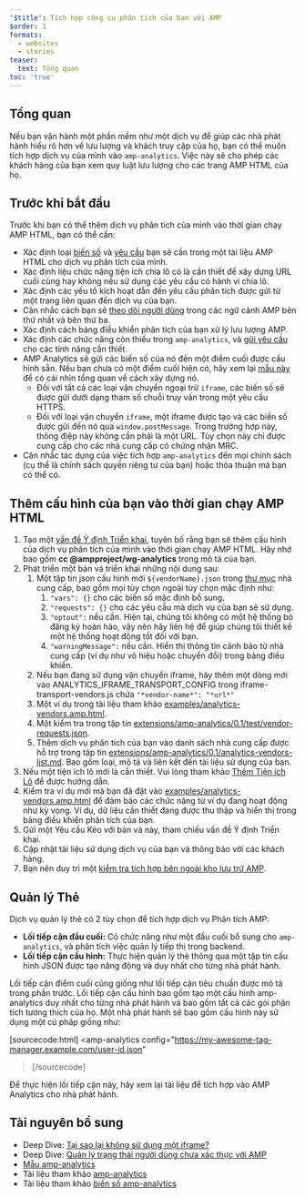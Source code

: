 ```yaml
---
'$title': Tích hợp công cụ phân tích của bạn với AMP
$order: 1
formats:
  - websites
  - stories
teaser:
  text: Tổng quan
toc: 'true'
---
```


<!--
This file is imported from https://github.com/ampproject/amphtml/blob/main/extensions/amp-analytics/integrating-analytics.md.
Please do not change this file.
If you have found a bug or an issue please
have a look and request a pull request there.
-->

## Tổng quan <a name="overview"></a>

Nếu bạn vận hành một phần mềm như một dịch vụ để giúp các nhà phát hành hiểu rõ hơn về lưu lượng và khách truy cập của họ, bạn có thể muốn tích hợp dịch vụ của mình vào `amp-analytics`. Việc này sẽ cho phép các khách hàng của bạn xem quy luật lưu lượng cho các trang AMP HTML của họ.

## Trước khi bắt đầu <a name="before-you-begin"></a>

Trước khi bạn có thể thêm dịch vụ phân tích của mình vào thời gian chạy AMP HTML, bạn có thể cần:

- Xác định loại [biến số](https://github.com/ampproject/amphtml/blob/main/extensions/amp-analytics/analytics-vars.md) và [yêu cầu](https://github.com/ampproject/amphtml/blob/main/extensions/amp-analytics/amp-analytics.md#requests) bạn sẽ cần trong một tài liệu AMP HTML cho dịch vụ phân tích của mình.
- Xác định liệu chức năng tiện ích chia lô có là cần thiết để xây dựng URL cuối cùng hay không nếu sử dụng các yêu cầu có hành vi chia lô.
- Xác định các yếu tố kích hoạt dẫn đến yêu cầu phân tích được gửi từ một trang liên quan đến dịch vụ của bạn.
- Cân nhắc cách bạn sẽ [theo dõi người dùng](https://github.com/ampproject/amphtml/blob/main/spec/amp-managing-user-state.md) trong các ngữ cảnh AMP bên thứ nhất và bên thứ ba.
- Xác định cách bảng điều khiển phân tích của bạn xử lý lưu lượng AMP.
- Xác định các chức năng còn thiếu trong `amp-analytics`, và [gửi yêu cầu](https://github.com/ampproject/amphtml/issues/new) cho các tính năng cần thiết.
- AMP Analytics sẽ gửi các biến số của nó đến một điểm cuối được cấu hình sẵn. Nếu bạn chưa có một điểm cuối hiện có, hãy xem lại [mẫu này](https://github.com/ampproject/amp-publisher-sample#amp-analytics-sample) để có cái nhìn tổng quan về cách xây dựng nó.
  - Đối với tất cả các loại vận chuyển ngoại trừ `iframe`, các biến số sẽ được gửi dưới dạng tham số chuỗi truy vấn trong một yêu cầu HTTPS.
  - Đối với loại vận chuyển `iframe`, một iframe được tạo và các biến số được gửi đến nó qua `window.postMessage`. Trong trường hợp này, thông điệp này không cần phải là một URL. Tùy chọn này chỉ được cung cấp cho các nhà cung cấp có chứng nhận MRC.
- Cân nhắc tác dụng của việc tích hợp `amp-analytics` đến mọi chính sách (cụ thể là chính sách quyền riêng tư của bạn) hoặc thỏa thuận mà bạn có thể có.

## Thêm cấu hình của bạn vào thời gian chạy AMP HTML <a name="adding-your-configuration-to-the-amp-html-runtime"></a>

1. Tạo một [vấn đề Ý định Triển khai](https://github.com/ampproject/amphtml/blob/main/extensions/amp-analytics/../../CONTRIBUTING.md#contributing-features), tuyên bố rằng bạn sẽ thêm cấu hình của dịch vụ phân tích của mình vào thời gian chạy AMP HTML. Hãy nhớ bao gồm **cc @ampproject/wg-analytics** trong mô tả của bạn.
2. Phát triển một bản vá triển khai những nội dung sau:
   1. Một tập tin json cấu hình mới `${vendorName}.json` trong [thư mục](https://github.com/ampproject/amphtml/tree/master/extensions/amp-analytics/0.1/vendors) nhà cung cấp, bao gồm mọi tùy chọn ngoài tùy chọn mặc định như:
      1. `"vars": {}` cho các biến số mặc định bổ sung.
      2. `"requests": {}` cho các yêu cầu mà dịch vụ của bạn sẽ sử dụng.
      3. `"optout":` nếu cần. Hiện tại, chúng tôi không có một hệ thống bỏ đăng ký hoàn hảo, vậy nên hãy liên hệ để giúp chúng tôi thiết kế một hệ thống hoạt động tốt đối với bạn.
      4. `"warningMessage":` nếu cần. Hiển thị thông tin cảnh báo từ nhà cung cấp (ví dụ như vô hiệu hoặc chuyển đổi) trong bảng điều khiển.
   2. Nếu bạn đang sử dụng vận chuyển iframe, hãy thêm một dòng mới vào ANALYTICS_IFRAME_TRANSPORT_CONFIG trong iframe-transport-vendors.js chứa `"*vendor-name*": "*url*"`
   3. Một ví dụ trong tài liệu tham khảo [examples/analytics-vendors.amp.html](https://github.com/ampproject/amphtml/blob/main/extensions/amp-analytics/../../examples/analytics-vendors.amp.html).
   4. Một kiểm tra trong tập tin [extensions/amp-analytics/0.1/test/vendor-requests.json](https://github.com/ampproject/amphtml/blob/main/extensions/amp-analytics/../../extensions/amp-analytics/0.1/test/vendor-requests.json).
   5. Thêm dịch vụ phân tích của bạn vào danh sách nhà cung cấp được hỗ trợ trong tập tin [extensions/amp-analytics/0.1/analytics-vendors-list.md](https://github.com/ampproject/amphtml/blob/main/extensions/amp-analytics/./analytics-vendors-list.md). Bao gồm loại, mô tả và liên kết đến tài liệu sử dụng của bạn.
3. Nếu một tiện ích lô mới là cần thiết. Vui lòng tham khảo [Thêm Tiện ích Lô](#add-batch-plugin) để được hướng dẫn.
4. Kiểm tra ví dụ mới mà bạn đã đặt vào [examples/analytics-vendors.amp.html](https://github.com/ampproject/amphtml/blob/main/extensions/amp-analytics/../../examples/analytics-vendors.amp.html) để đảm bảo các chức năng từ ví dụ đang hoạt động như kỳ vọng. Ví dụ, dữ liệu cần thiết đang được thu thập và hiển thị trong bảng điều khiển phân tích của bạn.
5. Gửi một Yêu cầu Kéo với bản vá này, tham chiếu vấn đề Ý định Triển khai.
6. Cập nhật tài liệu sử dụng dịch vụ của bạn và thông báo với các khách hàng.
7. Bạn nên duy trì một [kiểm tra tích hợp bên ngoài kho lưu trữ AMP](https://github.com/ampproject/amphtml/blob/main/extensions/amp-analytics/../../3p/README.md#adding-proper-integration-tests).

## Quản lý Thẻ <a name="tag-managers"></a>

Dịch vụ quản lý thẻ có 2 tùy chọn để tích hợp dịch vụ Phân tích AMP:

- **Lối tiếp cận đầu cuối:** Có chức năng như một đầu cuối bổ sung cho `amp-analytics`, và phân tích việc quản lý tiếp thị trong backend.
- **Lối tiếp cận cấu hình:** Thực hiện quản lý thẻ thông qua một tập tin cấu hình JSON được tạo năng động và duy nhất cho từng nhà phát hành.

Lối tiếp cận điểm cuối cũng giống như lối tiếp cận tiêu chuẩn được mô tả trong phần trước. Lối tiếp cận cấu hình bao gồm tạo một cấu hình amp-analytics duy nhất cho từng nhà phát hành và bao gồm tất cả các gói phân tích tương thích của họ. Một nhà phát hành sẽ bao gồm cấu hình này sử dụng một cú pháp giống như:

[sourcecode:html]
<amp-analytics
config="https://my-awesome-tag-manager.example.com/user-id.json"

> </amp-analytics>
> [/sourcecode]

Để thực hiện lối tiếp cận này, hãy xem lại tài liệu để tích hợp vào AMP Analytics cho nhà phát hành.

## Tài nguyên bổ sung <a name="further-resources"></a>

- Deep Dive: [Tại sao lại không sử dụng một iframe?](https://github.com/ampproject/amphtml/blob/main/extensions/amp-analytics/why-not-iframe.md)
- Deep Dive: [Quản lý trạng thái người dùng chưa xác thực với AMP](https://github.com/ampproject/amphtml/blob/main/spec/amp-managing-user-state.md)
- [Mẫu amp-analytics](https://github.com/ampproject/amp-publisher-sample#amp-analytics-sample)
- Tài liệu tham khảo [amp-analytics](https://amp.dev/documentation/components/amp-analytics)
- Tài liệu tham khảo [biến số amp-analytics](https://github.com/ampproject/amphtml/blob/main/extensions/amp-analytics/analytics-vars.md)
